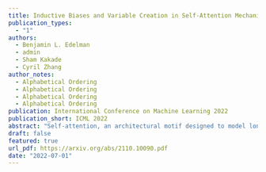 ```yaml
---
title: Inductive Biases and Variable Creation in Self-Attention Mechanisms
publication_types:
  - "1"
authors:
  - Benjamin L. Edelman
  - admin
  - Sham Kakade
  - Cyril Zhang
author_notes:
  - Alphabetical Ordering
  - Alphabetical Ordering
  - Alphabetical Ordering
  - Alphabetical Ordering
publication: International Conference on Machine Learning 2022
publication_short: ICML 2022
abstract: "Self-attention, an architectural motif designed to model long-range interactions in sequential data, has driven numerous recent breakthroughs in natural language processing and beyond. This work provides a theoretical analysis of the inductive biases of self-attention modules, where our focus is to rigorously establish which functions and long-range dependencies self-attention blocks prefer to represent. Our main result shows that bounded-norm Transformer layers create sparse variables: they can represent sparse functions of the input sequence, with sample complexity scaling only logarithmically with the context length. Furthermore, we propose new experimental protocols to support this analysis and to guide the practice of training Transformers, built around the large body of work on provably learning sparse Boolean functions."
draft: false
featured: true
url_pdf: https://arxiv.org/abs/2110.10090.pdf
date: "2022-07-01"
---
```

